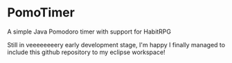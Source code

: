 PomoTimer
=========

A simple Java Pomodoro timer with support for HabitRPG

Still in veeeeeeeery early development stage, I'm happy I finally managed to include this github repository to my eclipse workspace!